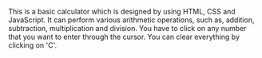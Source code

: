 This is a basic calculator which is designed by using HTML, CSS and JavaScript. 
It can perform various arithmetic operations, such as, addition, subtraction, multiplication and division.
You have to click on any number that you want to enter through the cursor.
You can clear everything by clicking on 'C'.
